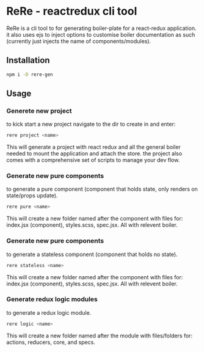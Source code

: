 # ReRe - reactredux cli tool

ReRe is a cli tool to for generating boiler-plate for a react-redux application. it also uses ejs to inject
options to customise boiler documentation as such (currently just injects the name of components/modules).

## Installation

```sh
npm i -D rere-gen
```

## Usage

### Generete new project

to kick start a new project navigate to the dir to create in and enter:

```sh
rere project <name>
```

This will generate a project with react redux and all the general boiler needed to mount the application and attach
the store. the project also comes with a comprehensive set of scripts to manage your dev flow.


### Generate new pure components
to generate a pure component (component that holds state, only renders on state/props update).

```sh
rere pure <name>
```

This will create a new folder named after the component with files for: index.jsx (component), styles.scss, spec.jsx. All with relevent boiler.


### Generate new pure components
to generate a stateless component (component that holds no state).

```sh
rere stateless <name>
```

This will create a new folder named after the component with files for: index.jsx (component), styles.scss, spec.jsx. All with relevent boiler.


### Generate redux logic modules
to generate a redux logic module.

```sh
rere logic <name>
```

This will create a new folder named after the module with files/folders for: actions, reducers, core, and specs. 
